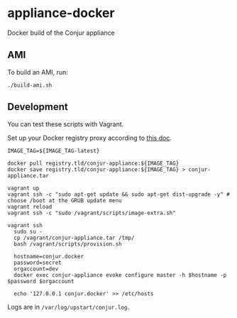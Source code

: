 # appliance-docker
Docker build of the Conjur appliance

## AMI

To build an AMI, run:

```
./build-ami.sh
```

## Development

You can test these scripts with Vagrant.

Set up your Docker registry proxy according to
[this doc](https://docs.google.com/document/d/1aNVKG_Yq74mdAheW5_v9YqwDtrGZuxPyx0TUY2jXwnw/edit).

```
IMAGE_TAG=${IMAGE_TAG-latest}

docker pull registry.tld/conjur-appliance:${IMAGE_TAG}
docker save registry.tld/conjur-appliance:${IMAGE_TAG} > conjur-appliance.tar

vagrant up
vagrant ssh -c "sudo apt-get update && sudo apt-get dist-upgrade -y" # choose /boot at the GRUB update menu
vagrant reload
vagrant ssh -c "sudo /vagrant/scripts/image-extra.sh"

vagrant ssh
  sudo su -
  cp /vagrant/conjur-appliance.tar /tmp/
  bash /vagrant/scripts/provision.sh

  hostname=conjur.docker
  password=secret
  orgaccount=dev
  docker exec conjur-appliance evoke configure master -h $hostname -p $password $orgaccount

  echo '127.0.0.1 conjur.docker' >> /etc/hosts
```

Logs are in `/var/log/upstart/conjur.log`.
